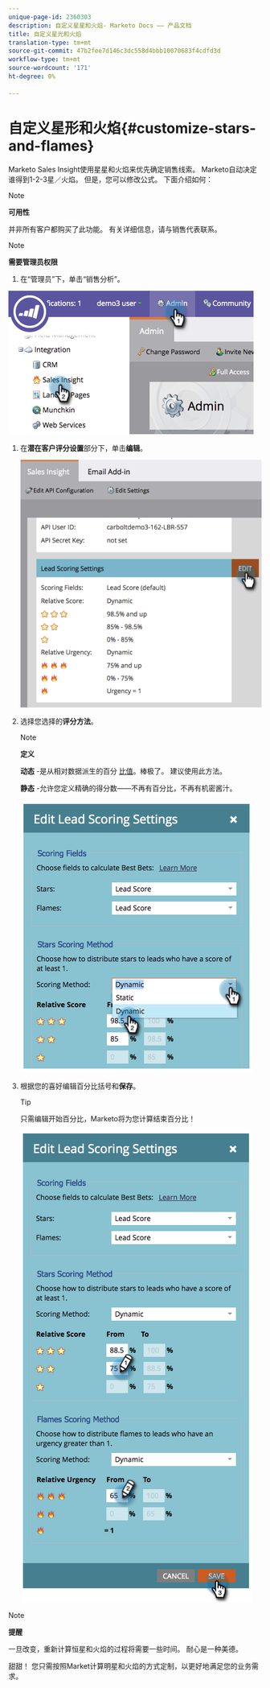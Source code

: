 ```yaml
---
unique-page-id: 2360303
description: 自定义星星和火焰- Marketo Docs —— 产品文档
title: 自定义星光和火焰
translation-type: tm+mt
source-git-commit: 47b2fee7d146c3dc558d4bbb10070683f4cdfd3d
workflow-type: tm+mt
source-wordcount: '171'
ht-degree: 0%

---
```



# 自定义星形和火焰{#customize-stars-and-flames}

Marketo Sales Insight使用星星和火焰来优先确定销售线索。 Marketo自动决定谁得到1-2-3星／火焰。 但是，您可以修改公式。 下面介绍如何：

>[!NOTE]
>
>**可用性**
>
>并非所有客户都购买了此功能。 有关详细信息，请与销售代表联系。

>[!NOTE]
>
>**需要管理员权限**

1. 在“管理员”下，单击“销售分析”。

![](assets/image2014-9-16-13-3a38-3a6.png)

1. 在&#x200B;**潜在客户评分设置**&#x200B;部分下，单击&#x200B;**编辑**。

   ![](assets/image2014-9-16-13-3a38-3a17.png)

1. 选择您选择的&#x200B;**评分方法**。

   >[!NOTE]
   >
   >**定义**
   >
   >
   >**动态** -是从相对数据派生的百分 [比值](priority-urgency-relative-score-and-best-bets.md)。棒极了。 建议使用此方法。
   >
   >
   >**静态** -允许您定义精确的得分数——不再有百分比，不再有机密酱汁。

   ![](assets/image2014-9-16-13-3a38-3a31.png)

1. 根据您的喜好编辑百分比括号和&#x200B;**保存**。

   >[!TIP]
   >
   >
   >只需编辑开始百分比，Marketo将为您计算结束百分比！

   ![](assets/image2014-9-16-13-3a38-3a49.png)

>[!NOTE]
>
>**提醒**
>
>一旦改变，重新计算恒星和火焰的过程将需要一些时间。 耐心是一种美德。

甜甜！ 您只需按照Market计算明星和火焰的方式定制，以更好地满足您的业务需求。